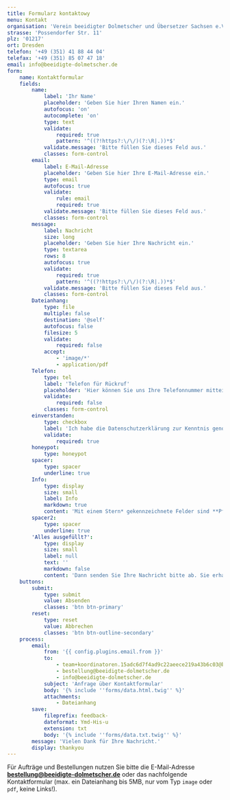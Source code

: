 ```yaml
---
title: Formularz kontaktowy
menu: Kontakt
organisation: 'Verein beeidigter Dolmetscher und Übersetzer Sachsen e.V.'
strasse: 'Possendorfer Str. 11'
plz: '01217'
ort: Dresden
telefon: '+49 (351) 41 88 44 04'
telefax: '+49 (351) 85 07 47 18'
email: info@beeidigte-dolmetscher.de
form:
    name: Kontaktformular
    fields:
        name:
            label: 'Ihr Name'
            placeholder: 'Geben Sie hier Ihren Namen ein.'
            autofocus: 'on'
            autocomplete: 'on'
            type: text
            validate:
                required: true
                pattern: '^((?!https?:\/\/)(?:\R|.))*$'
            validate.message: 'Bitte füllen Sie dieses Feld aus.'
            classes: form-control
        email:
            label: E-Mail-Adresse
            placeholder: 'Geben Sie hier Ihre E-Mail-Adresse ein.'
            type: email
            autofocus: true
            validate:
                rule: email
                required: true
            validate.message: 'Bitte füllen Sie dieses Feld aus.'
            classes: form-control
        message:
            label: Nachricht
            size: long
            placeholder: 'Geben Sie hier Ihre Nachricht ein.'
            type: textarea
            rows: 8
            autofocus: true
            validate:
                required: true
                pattern: '^((?!https?:\/\/)(?:\R|.))*$'
            validate.message: 'Bitte füllen Sie dieses Feld aus.'
            classes: form-control
        Dateianhang:
            type: file
            multiple: false
            destination: '@self'
            autofocus: false
            filesize: 5
            validate:
                required: false
            accept:
                - 'image/*'
                - application/pdf
        Telefon:
            type: tel
            label: 'Telefon für Rückruf'
            placeholder: 'Hier können Sie uns Ihre Telefonnummer mitteilen.'
            validate:
                required: false
            classes: form-control
        einverstanden:
            type: checkbox
            label: 'Ich habe die Datenschutzerklärung zur Kenntnis genommen und bin mit der Speicherung und Verarbeitung meiner über das Kontaktformular gesendeten Daten einverstanden.'
            validate:
                required: true
        honeypot:
            type: honeypot
        spacer:
            type: spacer
            underline: true
        Info:
            type: display
            size: small
            label: Info
            markdown: true
            content: 'Mit einem Stern* gekennzeichnete Felder sind **Pflichtfelder** und können nicht leer gelassen werden.'
        spacer2:
            type: spacer
            underline: true
        'Alles ausgefüllt?':
            type: display
            size: small
            label: null
            text: ''
            markdown: false
            content: 'Dann senden Sie Ihre Nachricht bitte ab. Sie erhalten schnellstmöglich Antwort.'
    buttons:
        submit:
            type: submit
            value: Absenden
            classes: 'btn btn-primary'
        reset:
            type: reset
            value: Abbrechen
            classes: 'btn btn-outline-secondary'
    process:
        email:
            from: '{{ config.plugins.email.from }}'
            to:
                - team+koordinatoren.15adc6d7f4ad9c22aeece219a43b6c03@beeidigte-dolmetscher.de
                - bestellung@beeidigte-dolmetscher.de
                - info@beeidigte-dolmetscher.de
            subject: 'Anfrage über Kontaktformular'
            body: '{% include ''forms/data.html.twig'' %}'
            attachments:
                - Dateianhang
        save:
            fileprefix: feedback-
            dateformat: Ymd-His-u
            extension: txt
            body: '{% include ''forms/data.txt.twig'' %}'
        message: 'Vielen Dank für Ihre Nachricht.'
        display: thankyou
---
```


Für Aufträge und Bestellungen nutzen Sie bitte die E-Mail-Adresse **[bestellung@beeidigte-dolmetscher.de](mailto:bestellung@beeidigte-dolmetscher.de)** oder das nachfolgende Kontaktformular (max. ein Dateianhang bis 5MB, nur vom Typ `image` oder `pdf`, keine Links!).
